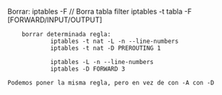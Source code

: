 Borrar:
iptables -F // Borra tabla filter
iptables -t tabla -F [FORWARD/INPUT/OUTPUT]

        borrar determinada regla:
                iptables -t nat -L -n --line-numbers
                iptables -t nat -D PREROUTING 1

                iptables -L -n --line-numbers
                iptables -D FORWARD 3

    Podemos poner la misma regla, pero en vez de con -A con -D

